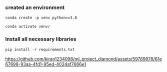 

### created an environment
```
conda create -p venv python==3.8

conda activate venv/
```
### Install all necessary libraries
```
pip install -r requirements.txt
```



https://github.com/kiran1234098/ml_project_diamond/assets/59789978/61e67698-93aa-4fd1-95ed-4024af7666e1

